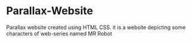 # Parallax-Website
Parallax website created using HTML CSS. it is a website depicting some characters of web-series named MR Robot
